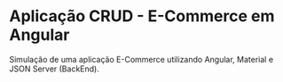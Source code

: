 # Aplicação CRUD - E-Commerce em Angular
Simulação de uma aplicação E-Commerce utilizando Angular, Material e JSON Server (BackEnd).
